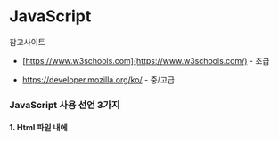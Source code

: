 # JavaScript

참고사이트

- [https://www.w3schools.com](https://www.w3schools.com/) - 초급

- https://developer.mozilla.org/ko/ - 중/고급



### JavaScript 사용 선언 3가지

#### 1. Html 파일 내에 <script> 태그를 이용한 영역 표시

```html
<script>
    console.log("Hello JavaScript!!");
</script>
```

- Script 코드의 양이 많을 경우 로딩 속도 지연의 원인이 되므로 body 아래에 두기도 함



#### 2. 외부 파일 링크

- 공통되는 스크립트를 별도의 파일로 분리하여  여러 html 페이지에서 재사용 가능
- 서버에서 다운로드 되는 데이터의 양도 줄어들게 됨
- 확장자는 .js로 지정

- 3rd party library 사용시 필수

  ```html
  </body>
  	<script src="common.js"></scritp>
  </html>
  ```

- CDN(Content Delivery Network) 방식 - http 서비스를 이용해 Script 제공 서비스

- 외부 및 내부 선언 방법을 함께 많이 사용함

  ```html
  <script src = 'http://code.jquery.com/jquery.min.js'></script>
  
  <script src = "common.js"></script>
  
  <script>
  	console.log("Hellow JavaScript!!");
  </script>
  ```

  

#### 3. JavaScript 의사 프로토콜

- <a> 태그의 href 속성에 JavaScript:~ 형식으로 스크립트 삽입

- 작은 스크립트를 처리할 때 사용

  ```html
  <body>
  	<h1>Hello</h1>
  	<a href="JavaScript:sayHello()">sayHello</a>
  </body>
  
  <script>
  	function sayHello(){
  		alert("Hello");
  	}
  </script>
  ```



자동완성 관련 - 플러그인

### 플러그인 설치

help > market place > tern 검색 > 젤 위에꺼 다운로드



### 플러그인 적용

프로젝트 우클릭 > configure > convert to tern프로젝트



## 변수의 선언

### 변수 선언 지시어

#### 1. 생략

- 처음 값이 대입되는 시점에 묵시적으로 변수 선언
- 전역 변수로 취급되는 window의 멤버 변수로 취급되므로 가급적 사용하지 말 것
- 변수의  scope는 애플리케이션 전체
- strict mode에서 runtime error 발생

#### 2. var

- 가장 많이 사용되는 변수 선언 지시어로 변수의 scope는 선언된 함수 영역
- 변수의 중복 선언 가능

#### 3. let ES6

- 앞으로 많이 사용되기를 희망하는 지시어로 변수의 scope는 선언된 { } 영역
- 변수의 중복 선언 시 오류 발생

#### 4. const ES6

- 상수 선언으로 일반적으로 대문자로 작성
- 새로운 값이 대입되거나 재 선언될 수 없으며 변수 선언 시 반드시 값으로 초기화 되어야 함
- 변수의 scope는 let 변수와 동일



```html
<!DOCTYPE html>
<html>
<head>
<meta charset="utf-8">
<title></title>
</head>
<body>

</body>
<script>
	function test() {
		if (true) {
			globalData = "globalData";
			var varData = "varData";
			let letData = "letData";
			const constData = "constData";
			//constData = 30;				// const 변수 재할당 불가

			// TODO: 호출 가능한 변수와 호출 불가능한 변수를 확인하시오.
			console.log(globalData, varData, letData, constData);
			// END:
		}
		// TODO: 호출 가능한 변수와 호출 불가능한 변수를 확인하시오.
		console.log(globalData, varData); // let, const는 선언된 {}까지 존재
		// END:
	}
	test();
	// TODO: 호출 가능한 변수와 호출 불가능한 변수를 확인하시오.
	console.log(globalData); // var는 선언된 function까지 존재
	// END:
</script>
</html>

```

global  변수는 페이지 닫힐때 까지 lifecycle



#### 키워드와 함께 의미 있는 변수의 이름 지정

- 선언만 하고 초기화 하지 않을 경우는 undefined 초기화 -> 정상상태



#### 다른 언어와의 차이점

- 기본형을 참조형처럼 다룰 수 있음

  \- 기본형에 참조형의 내장 함수 적용 가능

  \- auto-boxing & unboxing

- 스택과 힙으로 메모리를 구별하지 않음

  \- 실행 컨텍스트 별 변수객체에서 변수를 관리하며(스택 역할)

  \- 참조형의 경우 메모리에 있는 실제 객체의 포인터 저장



### 리터럴

```html
<!DOCTYPE html>
<html>
<head>
<meta charset="utf-8">
<title></title>
</head>
<body>

</body>
<script>
   	
	// TODO: 커피 종류를 저장하는 배열을 선언하고 index 2번인 커피 종류를 출력하시오.
	let coffees = ["아메리카노", "흑당버블라떼", "카라멜마끼아또"];
	console.log(coffees[2])
	// END:
	
		
	// TODO: name="hong", age=30, addr="seoul"인 객체 person을 선언하고 이름을 콘솔에 출력하시오. 
	let person = {name:'hong', age:30, addr:'seoul'}
	console.log(person.name);
	console.log(person['name']);
	// END:
</script>
</html>

```



### 숫자 타입

#### Infinity: JavaScript가 표현할 수 있는 한계를 넘어서는 값

- Infinity는 어떤 값과 산술 연산을 해도 Infinity

#### NaN: not a number



```html
<!DOCTYPE html>
<html>
<head>
<meta charset="utf-8">
<title></title>
</head>
<body>
</body>
<script>
	function check(data) {
		console.log(data, (typeof data));
	}
	//JS 변수의 타입
	let num = "100";
	num = true;
	check(num);
	
	let org = "10";
	check(org);

	// TODO: org를 Nubmer의 toFixed 함수를 이용해서 소숫점 둘째 자리까지 표현하시오.
	let numOrg = new Number(org);
	check(numOrg);
	console.log(numOrg.toFixed(2));// 객체 --> 기능 사용 가능
	let numPri = numOrg.valueOf();
	check(numPri);
	console.log(numPri.toFixed(2));// 기본형 --> 객체의 기능 사용 가능
	// END:
	
	let a = "123.23cm";
	let b = "123.25a1";
	let c = "q1231";
	
	// TODO: a, b, c를 Number의 parseInt를 이용해서 정수로 변환하시오.
	console.log(Number.parseInt(a));
	console.log(Number.parseFloat(b));
	// END:
</script>

</html>

```



### undefined

```html
<!DOCTYPE html>
<html>
<head>
<meta charset="utf-8">
<title></title>
</head>
<body>

</body>
<script>
	let v1;
	let obj = {};
	// TODO: v1의 값과 obj의 val 속성 값을 출력하시오.
	console.log(v1, obj.val);
	// END:

	if (v1) {
		console.log("v1 is true");
	} else {
		console.log("v1 is false");
	}

	// TODO: 다음의 실행 결과를 예상하시오.
	console.log(v1 + 1);
	console.log("v1 : " + v1);
	console.log(v2);// jshint ignore:line
	// END:
</script>
</html>

```



#### undefined는 보통 '변수의 초기화 상태'의 의미를 가지며 null은 'G.C 요청'

- 객체를 다 썼으니 Garbage Collection이 처리해도 좋음을 명시적으로 표시하는 역할로 사용



### property

```html
<!DOCTYPE html>
<html>

<head>
<meta charset="utf-8">
<title></title>
</head>

<body>

</body>
<script>
	// TODO: name="홍길동", age=20인 person 객체를 선언하시오.
	let person = {
		name: "홍길동",
		age: 20
	}
	// END:
		
	// TODO: person에 addr="seoul" 과 console에 안녕이라고 출력하는 function인 sayHello 속성을 추가하시오.
	person.addr = "seoul";
	person.sayHello = function(){
		console.log("안녕");
	}
	// END:
	
	// TODO: person의 name, age, addr을 출력하고 sayHello를 호출하시오.
	console.log(person.name, person.age, person.addr);
	person.sayHello();
	// END:
		
	// TODO: person의 age 속성을 삭제하고 출력하시오.
	delete person.age;
	console.log(person.age);
	// END:
	
	// TODO: person의 이름과 addr를 출력하도록 person에 info 속성으로 function을 추가하고 호출하시오.
	person.info = function(){
		console.log(this.name + " : " + this.addr);
	}
	person.info();
	// END:
</script>

</html>

```



### 사칙연산

```html
<!DOCTYPE html>
<html>

<head>
<meta charset="utf-8">
<title></title>
</head>

<body>

</body>
<script>
	console.log(1 + 2);
	console.log(1 / 2);

	// TODO: 다음 연산 결과를 예측하고 결과를 확인하시오.
	console.log("a" + 1);
	console.log("10" + 1);
	console.log(true + 10);
	console.log("a" - 1);
	console.log("10" - 1);
	console.log(false - 10);
	// END:

	console.log(new Date(2001, 1, 1).toString());
	console.log(new Date(2001, 1, 1).valueOf());

	// TODO: 다음 연산 결과를 예측하고 결과를 확인하시오.
	console.log(new Date(2001, 1, 1) + 1); // 2001년 2월 1일
	console.log(new Date(2001, 1, 1) + new Date(2001, 1, 2));
	console.log(new Date(2001, 1, 1) - 1);
	console.log(new Date(2001, 1, 1) - new Date(2001, 1, 2));
	let date = new Date(2001, 1, 1);
	date = date.valueOf() + 1000 * 60 * 60 * 24;
	console.log(new Date(date));
	// END:

	let i = 5;
	// TODO: 다음 연산 결과를 예측하고 결과를 확인하시오.
	// @@ i++;
	// @@ console.log(i);
	// @@ ++i;
	// @@ console.log(i);
	// @@ let j = ++i;
	// @@ console.log(j++);
	// @@ console.log(--j);
	// END:
</script>
</html>

```



### 제어문

#### for

- for-in - 객체가 가진 속성 전부를 순회

```html
<!DOCTYPE html>
<html>
<head>
<meta charset="utf-8">
<title></title>
</head>
<body>

</body>
<script>    	
	// TODO: random 하게 1 ~ 9까지의 정수를 발생시키고 이를 이용해서 구구단을 작성하시오.
	// END:

    let array = [1, 3, 5, 7, 9];
 	array.printSum= function(){
 		let sum = 0;
 		for(let data of array){
 			sum += data;
 		}
		return sum;
 	};
 	
 	console.log("배열: " + array, "총 합: " + array.printSum());
	// TODO: 증감식을 이용한 for 문, for-in문, for-of 문으로 배열의 요소들을 출력하고 차이점을 파악하시오.
    for(let i = 0;i<array.length;i++){
    	console.log("증감식: " + array[i]);
    }
	
	for(let key in array){		//객체가 가진 속성 전부를 순회
		console.log("for-in", key, array[key]);
	}
	
	for(let data of array){
		console.log("for-of", data);
	}
    // END:
 
    // TODO: window 객체의 모든 속성들을 값과 함께 출력하시오.
    // END:

  </script>
</html>

```



### Function

#### function의 역할

- 메서드 역할 

  \- 호출 가능한 루틴으로서의 함수

  \- runtime에 ()를 붙여주면 실행

  \- 일반적으로 알고 있는 기능

- 객체(변수)

  \- 인자로 전달 가능

  \- 변수에 할당 가능

  \- 다른 함수의 반환 값으로 사용 가능

- 생성자

  \- 다른 객체를 생성할 수 있는 요소 함수

  \- new와 함께 사용될 때 일반적으로 대문자로 시작

#### 호출과 인자 전달

- 파라미터의 개수가 맞지 않아도 호출됨

  \- 전달되지 않은 파라미터는 undefined로 처리되며 선언되지 않은 변수는 무시됨

- **arguments**: 모든 변수들을 배열과 유사한 형태(Array-like)로 저장하는 내장 객체



#### 메서드로서의 function

- 가변길이 인수 vs **argument**

  |                        가변 길이 인수                        |                         Arguments                          |
  | :----------------------------------------------------------: | :--------------------------------------------------------: |
  |          배열 -> 정렬 등 배열의 모든 기능 사용 가능          |            유사 배열 -> 배열의 기능 사용에 한계            |
  | 함수 선언부만으로 필요한 파라미터 파악 가능 -> 명확한 소스 코드 분석 가능 | 선언부로는 파라미터 파악 불가능 -> 소스 코드 분석의 어려움 |

```html
<!DOCTYPE html>
<html>

<head>
<meta charset="utf-8">
<title></title>
</head>

<body>

</body>
<script>
	"use strict";
	function minus(a, b) {
		console.log(arguments, Array.isArray(arguments));
		for ( let param in arguments) {
			console.log(param, arguments[param]);
		}
		return a - b;
	}
	console.log(minus(1, 2));
	console.log(minus(1, 2, 3));
	console.log(minus(1));

	// TODO: 아무리 많은 개수의 숫자라도 더해서 리턴할 수 있도록 plus 함수를 구현하시오.
	function plus(){
		let sum = 0;
		for(let item of argument){
			sum += item;
		}
		return sum;
	}
	
	function plus(...nums){
		let sum = 0;
		for(let item of nums){
			sum += item;
		}
		return sum;
	}
	
	console.log("총 합:" + plus(100, 200, "a"))
	// END:
	
	function required(){
		throw new Error("필수 입력 항목입니다.");
	}
	
	function useRequired(name=required()){
		console.log(name+"님 반갑습니다.");
	}
	
	useRequired("홍길동");
	
	try{
		useRequired();
	}catch(e){
		console.log(e);
	}
	
	// TODO: 두 개의 숫자를 파라미터로 받는 multiply 함수를 만든다. 
	// @@ 단 첫 번째 파라미터는 필수이며 두 번째 파라미터가 없으면 첫 번째 값으로 대체한다.
	function multiply(num1 = required(), num2 = num1){
		console.log(num1 * num2);
	}
	// END:
	multiply(100);
	multiply(100, 200);
	try{
		multiply();		
	}catch (e) {
		console.log(e);
	}
</script>

</html>

```

#### 객체로서의 function

- first class citizen

  \- function은 메모리상에 객체로 존재

  \- 변수에 할당되어 참조 값으로 사용 됨

  \- 함수의 반환 값이나 다른 함수 호출 시 인자로 사용됨

#### 객체를 찍어내는 생성자 역할로의 function

- 작성: 생성자를 뜻하는 의미로 첫 글자를 대문자로 하며 나머지 부분은 일반 함수와 동일
- 호출: new 키워드와 함께 function 호출

```html
<!DOCTYPE html>
<html>

<head>
<meta charset="utf-8">
<title></title>
</head>

<body>

</body>
<script>
	"use strict";
	let hong = {
		name : "홍길동",
		age : 30,
		info : function() {
			return this.name + ", " + this.age;
		}
	};

	console.log(hong.info());

	function Person(name, age) {
		this.name = name;
		this.age = age;
		this.info = function() {
			return this.name + " : " + this.age;
		};
	}

	let jang = new Person("장길산", 20);
	console.log(jang.info());
	let lim = new Person("임꺽정", 25);
	console.log(lim.info());
	
	// TODO: title, price를 저장할 수 있는 생성자 함수 Book을 작성하시오.
	function Book(title, price){
		this.title = title;
		this.price = price;
		this.info = function(){
			return this.title + " : " + this.price;
		};
	}
	// @@ 이 생성자를 이용해서 3개의 Book 객체를 배열에 저장하고 배열을 가격의 오름 차순으로 정렬해서 출력하시오.
	let books = [new Book('책1', 10000), new Book('책2', 20000), new Book('책3', 15000)];
	books.sort(function (a, b){
		return a.price - b.price;
	});
	books.forEach(function(elt, i) {
		console.log(i + " : " + elt.title + ", " + elt.price);
	})
	// END:
</script>

</html>

```



### Hoisting

#### java script 실행 단계 이해와 호이스팅(hoisting)

- 파싱과 실행 두 단계를 거친다.

- 파싱: 프로그램 전역 레벨에서의 파싱

  \- 어떤 함수에도 포함되지 않은 var 변수의 인지 및 undefined 초기화

  \- 전역레벨에서 이름있게 정의된 함수에 대한 함수명과 동일한 변수 생성

  	- 변수에 실행 코드가 담긴 함수에 대한 참조로 초기화

- 실행: 할당(=)등 실행문을 실행하다가 함수 호출을 만나면 해당 함수 레벨의 파싱 단계 반복

  \- 함수 코드에서 함수의 지역 변수와 함수의 변수를 정의하고 나서야 함수 코드 실행

```javascript
console.log(square(4));
var square = 0;

function square(x){
	return x * x;
}

console.log(square);
//console.log(square());
```

파싱

1. square 변수 인지 -> undefined 초기화
2. square 이름의 함수 인지 -> 변수 생성
3. square 실행코드가 담긴 함수 블록 생성
4. reference를 square에 할당

실행

1. console.log(square(4))실행
2. square function 블록 파싱
3. square 실행
4. square에 0 할당



#### java script 실행 단계 이해

```javascript
console.log("num1 : " + num1);
console.log("square : " + square);

var num1 = 10;
console.log("num1 : " + num1);
num2 = 20;
console.log("num2 : " + num2);

console.log("square 호출 : " + square(10));

var square = 0;
function square(x){
	return x * x;
}

console.log(square);

var square2 = function(){
	return x * x;
}

console.log("square2 : " + square2);
```

파싱 단계

```javascript
num1 : undefined
square: 
function square(x){
	return x * x;
}
square2: undefined
```

실행 단계

```javascript
console.log("num1 : " + num1);
console.log("square : " + square);
num1 = 10;
console.log("num1 : " + num1);
num2 = 20;
console.log("num2 : " + num2);
console.log("square 호출 : " + square(10));
square = 0;
```



#### array api

```javascript
<!DOCTYPE html>
<html>
<head>
<meta charset="UTF-8">
<title>Insert title here</title>
</head>
<body>
	
</body>
<script>
	let array = ["Hello"];
	// array에 "JavaScript"를 추가 하시오.
	array.push("JavaScript");
	// JavaScript를 Java로 변경하시오.
	array[1] = "Java";
	// 위 배열에 World를 추가하시오.
	array.push("World");
	// 위 배열에서 가운데 요소를 제거하시오.
	array.splice(1, 1);
	// 위 배열을 글자 크기로 정렬하고 출력하시오.
	array.sort(function(a, b){
		return a.length - b.length;
	})
	console.log(array);
</script>
</html>
```



## jQuery

compressed - 주석 없음

uncompressed - 주석과 공백 있음



### jquery download

https://jquery.com/download/ > [Download the uncompressed, development jQuery 3.4.1](https://code.jquery.com/jquery-3.4.1.js) > 파일 만들어서 저장 후

```html
<script src = "경로명"></script>
```



#### selector

```html
<!DOCTYPE html>
<html>
<head>
<meta charset="UTF-8">
<title>jQuery selector Test</title>
<style type="text/css">
body {
	display: block;
}

table {
	border: 1px solid;
}

.matched {
	display: block;
	background: rgba(0, 0, 255, 0.3);
	color: rgb(0, 0, 255);
}
</style>
</head>
<body>
	<h1>CSS 선택자 테스트</h1>
	<div class="intro">
		<p>
			0. 내 이름은 <span id="name">토니 스타크</span> 입니다.
		</p>

		<p>
			1. 저는 <span id="org">쉴드</span>소속이죠.
		</p>

		<p>2. 저는 친구가 많아요.</p>
	</div>

	<ul id="친구 목록">
		<li>헐크</li>
		<li>토르</li>
		<li>캡틴아메리카</li>
		<li>스파이더맨</li>
	</ul>
	<p>3. 저는 페퍼 포츠와 결혼했죠.</p>

	<p lang="ko" title="Hello beautiful">4. 안녕 내 사랑!!</p>

	<h3>오늘도 지구 평화를 위해!!</h3>

	<p>
		5. <b>시간 날 때 쉴드에 한번 놀러오세요!!</b>
	</p>
	<div>
		<table border="1">
			<tr>
				<th>이름</th>
				<th>별명</th>
			</tr>
			<tr>
				<td class="name">헐크</td>
				<td></td>
			</tr>
			<tr>
				<td class="name">토르</td>
				<td>망치신</td>
			</tr>
			<tr>
				<td class="name">캡틴아메리카</td>
				<td>캡틴아메리카노</td>
			</tr>
			<tr>
				<td class="name">스파이더맨</td>
				<td>거미인간</td>
			</tr>
		</table>
	</div>
	<hr>
	<h4>form 요소 선택</h4>
	<form>
		<fieldset>
			<legend>기본 정보</legend>
			<label for="name" class="front">이름</label>
			<input type="text" id="name" value="조은서" autofocus="autofocus">
			<label for="email" class="front">이메일</label>
			<input type="email" id="email" value="hong@naver.com" disabled="disabled">
			<label for="pass" class="front">비밀번호</label>
			<input type="password" id="pass" value="1234" disabled="disabled">
			<p>6. 비밀번호연상질문</p>
			<select>
				<option>아버님 성함</option>
				<option selected="selected">어머니 성함</option>
				<option>출신 초등학교</option>
			</select>
		</fieldset>
		<fieldset>
			<legend>부가 정보</legend>
			<p>7. 성별</p>
			<input type="radio" id="male" name="gender" checked="checked">
			<label for="male">남성</label>
			<input type="radio" id="female" name="gender">
			<label for="female">여성</label>
			<input type="radio" id="other" disabled="disabled">
			<label for="other">기타</label>

			<br>
			<p>8. 관심분야</p>
			<input type="checkbox" id="sports" checked="checked" name="hobby">
			<label for="sports">스포츠</label>
			<input type="checkbox" id="economy" checked="checked" name="hobby">
			<label for="economy">경제</label>
			<input type="checkbox" id="politics" checked="checked" name="hobby">
			<label for="politics">정치</label>

		</fieldset>
		<input type="reset" value="새로">
		<input type="submit" value="제출">
		<input type="button" value="취소">
	</form>
</body>

<script src="https://ajax.googleapis.com/ajax/libs/jquery/3.3.1/jquery.min.js"></script>
<!-- 실행 파일 선택해서 사용 --> 
<!-- <script src="1_direct.js"></script> -->
<!-- <script src="2_hierarchy.js"></script>-->
<!-- <script src="3_attribute.js"></script> -->
<!-- <script src="4_location.js"></script> -->
<!-- <script src="5_form.js"></script> -->
<!-- <script src="6_content.js"></script> -->
</html>

```

**1_direct.js**

```javascript
$(document).ready(function() {
	/* 지시사항에 적합한 선택자를 이용해서 요소를 선택하고 확인하시오. */
	
	// 아이디 선택자 : id가 org인 요소
	// --선택된 개수:  1
	var $selected = $("#org");
	
	// 클래스 선택자 : 클래스가 intro인 요소
	// --선택된 개수:  1
	$selected = $(".intro");
	
	// 태그 선택자: 모든 <li>
	// --선택된 개수:  4
	$selected = $("li");
	
	// 그룹 선택자 : <table> 또는 intro 클래스
	// --선택된 개수:  2
	$selected= $("table, .intro");
	
	// 복합 선택자 : td 중에 class가 name 인 요소
	// --선택된 개수:  4
	$selected=$("td.name");
	
	$selected.wrap("<span class='matched'>");
	console.log("선택된 개수: ", $selected.length);
	$selected.each(function(index, data) {
		console.log(index, data);
	});
});

```

**2_hierarchy.js**

```javascript
$(document).ready(function() {
	var $selected = $("#org");
	/*------hierarchy 선택자-----*/
	// 자손 선택자 - body 아래 있는 자손 p
	// --선택된 개수:  9
	$selected = $("body p");
	// 자식 선택자 - body 아래 있는 자식 p
	// --선택된 개수:  3
	$selected = $("body > p");
	// 바로 동생 선택자 - label 중에 클래스가 front인 요소 다음에 등장하는 input 요소들
	// --선택된 개수:  3
	$selected = $("label.front + input")
	// id가 name인 요소의 동생 label들
	// --선택된 개수:  2
	$selected = $("#name ~ label")
	
	$selected.wrap("<span class='matched'>");
	console.log("선택된 개수: ", $selected.length);
	$selected.each(function(index, data) {
		console.log(index, data);
	});
});

```

**3_attribute.js**

```javascript
$(document).ready(function() {
	var $selected = $("#org");
	/*------속성 선택자-----*/
	// lang 속성이 있는 p 태그
	// --선택된 개수: 1
	$selected = $("p[lang]");
	// type 속성이 text인 input
	// --선택된 개수: 1
	$selected = $("input[type=text]");
	// type 속성이 text가 아닌 input
	// --선택된 개수: 11

	// title 속성에 Hello가 단어 수준으로 들어있는 p 태그
	// --선택된 개수: 1

	// class 속성이 i로 시작하는 모든 태그
	// --선택된 개수: 1
	$selected = $("*[class^=i]");
	// id 속성이 s로 끝나는 모든 태그
	// --선택된 개수: 3
	$selected = $("#[id$=s]");
	// type에 t가 포함된 input 요소
	// --선택된 개수: 4

	// 모든 요소 중 id 속성이 s로 끝나고 value 속성이 있는 것
	// --선택된 개수: 1
	
	// 결과 검증
	$selected.wrap("<span class='matched'>");
	console.log("선택된 개수: ", $selected.length);
	$selected.each(function(index, data) {
		console.log(index, data);
	});
});

```

**4_location.js**

```javascript
$(document).ready(function() {
	var $selected = $("#org");
	/*-- 위치 필터 선택자-----*/
	// 홀수번째에 등장하는 <p>
	// --선택된 개수: 4
	
	// 짝수번째에 등장하는 <p>
	// --선택된 개수: 5
	
	// 처음 등장하는 <p>
	// --선택된 개수: 1
	
	// 마지막에 등장하는 <p>
	// --선택된 개수: 1
	
	// li 중에 부모 태그 기준으로 index가 2인 요소
	// --선택된 개수: 4
	
	// li 중에 index가 2보다 큰 요소
	// --선택된 개수: 1
	
	// li 중에 index가 2보다 작은 요소
	// --선택된 개수: 2
	
	// 자식들 중 <p>가 첫째로 등장한 경우
	// --선택된 개수: 1
	
	// 자식들 중 <p>가 막내로 등장한 경우
	// --선택된 개수: 1
	
	// <li> 중 1,4,7 번째에 나온 경우
	// --선택된 개수: 2
	
	// 자식 <p>들 중 처음 등장한 경우
	// --선택된 개수: 4
	
	// 요소:last-of-type - 자식 <p>들 중 마지막 등장한 경우
	// --선택된 개수: 4
	
	// 요소:nth-of-type - <li> 중 짝수번째에 나온 경우
	// --선택된 개수: 4
	
	// 결과 검증
	$selected.wrap("<span class='matched'>");
	console.log("선택된 개수: ", $selected.length);
	$selected.each(function(index, data) {
		console.log(index, data);
	});
});

```

**5_form.js**

```javascript

```

**6_content.js**

```javascript

```

